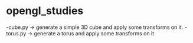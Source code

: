 # opengl_studies

-cube.py -> generate a simple 3D cube and apply some transforms on it.
-torus.py -> generate a torus and apply some transforms on it
